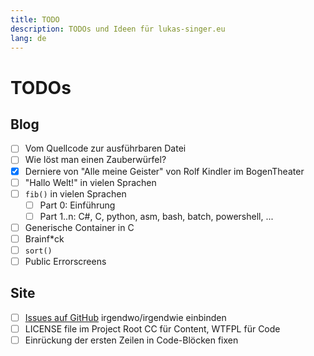 ```yaml
---
title: TODO
description: TODOs und Ideen für lukas-singer.eu
lang: de
---
```


TODOs
=====

Blog
----

- [ ] Vom Quellcode zur ausführbaren Datei
- [ ] Wie löst man einen Zauberwürfel?
- [X] Derniere von "Alle meine Geister" von Rolf Kindler im BogenTheater
- [ ] "Hallo Welt!" in vielen Sprachen
- [ ] `fib()` in vielen Sprachen
    - [ ] Part 0: Einführung
    - [ ] Part 1..n: C#, C, python, asm, bash, batch, powershell, ...
- [ ] Generische Container in C
- [ ] Brainf*ck
- [ ] `sort()`
- [ ] Public Errorscreens

Site
----

- [ ] [Issues auf GitHub](https://github.com/linluk/lukas-singer.eu/issues) irgendwo/irgendwie einbinden
- [ ] LICENSE file im Project Root CC für Content, WTFPL für Code
- [ ] Einrückung der ersten Zeilen in Code-Blöcken fixen
